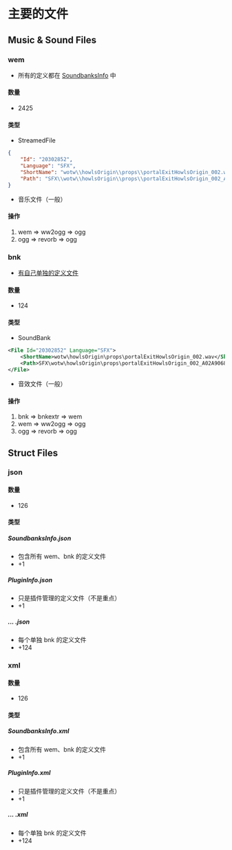 # 主要的文件

## Music & Sound Files

### wem
- 所有的定义都在 [SoundbanksInfo](#soundbanksinfojson) 中
#### 数量
- 2425

#### 类型
- StreamedFile
```json
{
    "Id": "20302852",
    "Language": "SFX",
    "ShortName": "wotw\\howlsOrigin\\props\\portalExitHowlsOrigin_002.wav",
    "Path": "SFX\\wotw\\howlsOrigin\\props\\portalExitHowlsOrigin_002_A02A9068.wem"
}
```
- 音乐文件（一般）

#### 操作
1. wem => ww2ogg => ogg
2. ogg => revorb => ogg

### bnk
- [有自己单独的定义文件](#struct-files)
#### 数量
- 124

#### 类型
- SoundBank
```xml
<File Id="20302852" Language="SFX">
    <ShortName>wotw\howlsOrigin\props\portalExitHowlsOrigin_002.wav</ShortName>
    <Path>SFX\wotw\howlsOrigin\props\portalExitHowlsOrigin_002_A02A9068.wem</Path>
</File>
```
- 音效文件（一般）

#### 操作
1. bnk => bnkextr => wem
2. wem => ww2ogg => ogg
3. ogg => revorb => ogg

## Struct Files

### json
#### 数量
- 126

#### 类型
##### SoundbanksInfo.json
- 包含所有 wem、bnk 的定义文件
- +1
##### PluginInfo.json
- 只是插件管理的定义文件（不是重点）
- +1
##### ... .json
- 每个单独 bnk 的定义文件
- +124

### xml
#### 数量
- 126

#### 类型
##### SoundbanksInfo.xml
- 包含所有 wem、bnk 的定义文件
- +1
##### PluginInfo.xml
- 只是插件管理的定义文件（不是重点）
- +1
##### ... .xml
- 每个单独 bnk 的定义文件
- +124